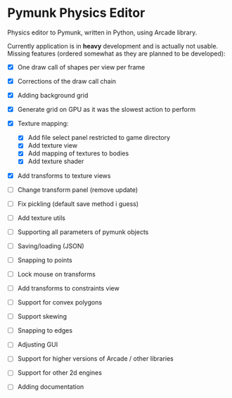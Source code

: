 # Pymunk Physics Editor

Physics editor to Pymunk, written in Python, using Arcade library.

Currently application is in **heavy** development and is actually not usable.
Missing features (ordered somewhat as they are planned to be developed):

- [x] One draw call of shapes per view per frame
- [x] Corrections of the draw call chain
- [x] Adding background grid
- [x] Generate grid on GPU as it was the slowest action to perform
- [x] Texture mapping:
   - [x] Add file select panel restricted to game directory
   - [x] Add texture view
   - [x] Add mapping of textures to bodies
   - [x] Add texture shader
- [x] Add transforms to texture views
- [ ] Change transform panel (remove update)
- [ ] Fix pickling (default save method i guess)
- [ ] Add texture utils
- [ ] Supporting all parameters of pymunk objects
- [ ] Saving/loading (JSON)
- [ ] Snapping to points
- [ ] Lock mouse on transforms
- [ ] Add transforms to constraints view
- [ ] Support for convex polygons
- [ ] Support skewing
- [ ] Snapping to edges
- [ ] Adjusting GUI
- [ ] Support for higher versions of Arcade / other libraries
- [ ] Support for other 2d engines
- [ ] Adding documentation

